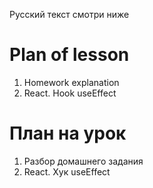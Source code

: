 Русский текст смотри ниже

# Plan of lesson <br/>
1. Homework explanation <br/>
2. React. Hook useEffect  <br/>


# План на урок <br/>
1. Разбор домашнего задания  <br/>
2. React. Хук useEffect  <br/>